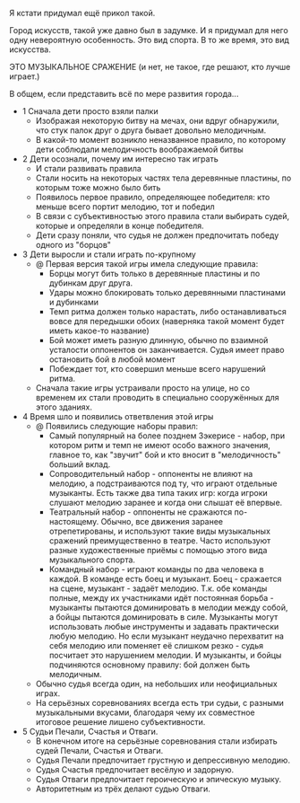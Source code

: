 Я кстати придумал ещё прикол такой.

Город искусств, такой уже давно был в задумке. И я придумал для него одну невероятную особенность.
Это вид спорта. В то же время, это вид искусства.

ЭТО МУЗЫКАЛЬНОЕ СРАЖЕНИЕ (и нет, не такое, где решают, кто лучше играет.)

В общем, если представить всё по мере развития города...

- 1 Сначала дети просто взяли палки
	- Изображая некоторую битву на мечах, они вдруг обнаружили, что стук палок друг о друга бывает довольно мелодичным.
	- В какой-то момент возникло неназванное правило, по которому дети соблюдали мелодичность воображаемой битвы
- 2 Дети осознали, почему им интересно так играть
	- И стали развивать правила
	- Стали носить на некоторых частях тела деревянные пластины, по которым тоже можно было бить
	- Появилось первое правило, определяющее победителя: кто меньше всего портит мелодию, тот и победил
	- В связи с субъективностью этого правила стали выбирать судей, которые и определяли в конце победителя.
	- Дети сразу поняли, что судья не должен предпочитать победу одного из "борцов"
- 3 Дети выросли и стали играть по-крупному
	- @ Первая версия такой игры имела следующие правила:
		- Борцы могут бить только в деревянные пластины и по дубинкам друг друга.
		- Удары можно блокировать только деревянными пластинами и дубинками
		- Темп ритма должен только нарастать, либо останавливаться вовсе для передышки обоих (наверняка такой момент будет иметь какое-то название)
		- Бой может иметь разную длинную, обычно по взаимной усталости оппонентов он заканчивается. Судья имеет право остановить бой в любой момент
		- Побеждает тот, кто совершил меньше всего нарушений ритма.
	- Сначала такие игры устраивали просто на улице, но со временем их стали проводить в специально сооружённых для этого зданиях.
- 4 Время шло и появились ответвления этой игры
	- @ Появились следующие наборы правил:
		- Самый популярный на более позднем Зэкерисе - набор, при котором ритм и темп не имеют особо важного значения, главное то, как "звучит" бой и кто вносит в "мелодичность" больший вклад.
		- Сопроводительный набор - оппоненты не влияют на мелодию, а подстраиваются под ту, что играют отдельные музыканты. Есть также два типа таких игр: когда игроки слушают мелодию заранее и когда они слышат её впервые.
		- Театральный набор - оппоненты не сражаются по-настоящему. Обычно, все движения заранее отрепетированы, и используют такие виды музыкальных сражений преимущественно в театре. Часто используют разные художественные приёмы с помощью этого вида музыкального спорта.
		- Командный набор - играют команды по два человека в каждой. В команде есть боец и музыкант. Боец - сражается на сцене, музыкант - задаёт мелодию. Т.к. обе команды полные, между их участниками идёт постоянная борьба - музыканты пытаются доминировать в мелодии между собой, а бойцы пытаются доминировать в силе. Музыканты могут использовать любые инструменты и задавать практически любую мелодию. Но если музыкант неудачно перехватит на себя мелодию или поменяет её слишком резко - судья посчитает это нарушением мелодии. И музыканты, и бойцы подчиняются основному правилу: бой должен быть мелодичным.
	- Обычно судья всегда один, на небольших или неофициальных играх.
	- На серьёзных соревнованиях всегда есть три судьи, с разными музыкальными вкусами, благодаря чему их совместное итоговое решение лишено субъективности.
- 5 Судьи Печали, Счастья и Отваги.
	- В конечном итоге на серьёзные соревнования стали избирать судей Печали, Счастья и Отваги.
	- Судья Печали предпочитает грустную и депрессивную мелодию.
	- Судья Счастья предпочитает весёлую и задорную.
	- Судья Отваги предпочитает героическую и эпическую музыку.
	- Авторитетным из трёх делают судью Отваги.